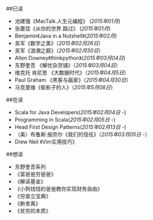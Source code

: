##已读
* 池建强《MacTalk.人生元编程》  (*2015年01月*)
* 张嘉佳《从你的世界 路过》 (*2015年01月*)
* Benjamin《Java in a Nutshell》(*2015年02月*)
* 吴军《数学之美》（*2015年02月26日*）
* 吴军《浪潮之巅》（*2015年02月30日*）
* Allen Downey《thinkpython》(*2015年03月04日*)
* 东野奎吾 《解忧杂货铺》（*2015年03月04日*）
* 维克托 肯尼思 《大数据时代》（*2015年04月5日*）
* Paul Graham 《黑客与画家》（*2015年04月30日*）
* 马克里维《偷影子的人》（*2015年5月08日*）

##在读
* Scala for Java Developers(*2015年02月04日 -*)
* Programming in Scala(*2015年02月05日 -*)
* Head First Design Patterns(*2015年02月13日 -*)
* （美）布鲁斯·施奈尔《我们的信任》（*2015年03月05日 -*）
* Drew Neil 《Vim实用技巧》

##想读
* 东野奎吾系列
* 《富爸爸穷爸爸》
* 《解读基金》
* 《小狗钱钱的爸爸教你实现财务自由》
* 《穷查立宝典》
* 《断舍离》
* 《贫穷的本质》
